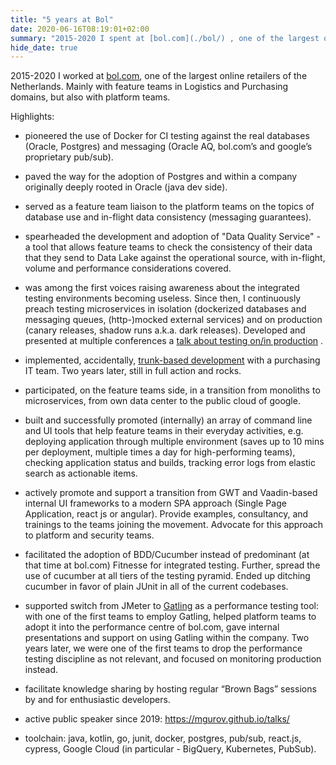 ```yaml
---
title: "5 years at Bol"
date: 2020-06-16T08:19:01+02:00
summary: "2015-2020 I spent at [bol.com](./bol/) , one of the largest online retailers of the Netherlands."
hide_date: true
---
```


2015-2020 I worked at [bol.com](https://bol.com), one of the largest online retailers of the Netherlands. Mainly with feature teams in Logistics and Purchasing domains, but also with platform teams. 

Highlights: 

* pioneered the use of Docker for CI testing against the real databases (Oracle, Postgres) and messaging (Oracle AQ, bol.com’s and google’s proprietary pub/sub).

* paved the way for the adoption of Postgres and within a company originally deeply rooted in Oracle (java dev side).

* served as a feature team liaison to the platform teams on the topics of database use and in-flight data consistency (messaging guarantees).

* spearheaded the development and adoption of "Data Quality Service" - a tool that allows feature teams to check the consistency of their data that they send to Data Lake against the operational source, with in-flight, volume and performance considerations covered.

* was among the first voices raising awareness about the integrated testing environments becoming useless. Since then, I continuously preach testing microservices in isolation (dockerized databases and messaging queues, (http-)mocked external services) and on production (canary releases, shadow runs a.k.a. dark releases). Developed and presented at multiple conferences a [talk about testing on/in production](https://mgurov.github.io/talks/testing-on-production/) .

* implemented, accidentally, [trunk-based development](https://mgurov.github.io/talks/trunk-based-delivery/) with a purchasing IT team. Two years later, still in full action and rocks.

* participated, on the feature teams side, in a transition from monoliths to microservices, from own data center to the public cloud of google. 

* built and successfully promoted (internally) an array of command line and UI tools that help feature teams in their everyday activities, e.g. deploying application through multiple environment (saves up to 10 mins per deployment, multiple times a day for high-performing teams), checking application status and builds, tracking error logs from elastic search as actionable items. 

* actively promote and support a transition from GWT and Vaadin-based internal UI frameworks to a modern SPA approach (Single Page Application, react js or angular). Provide examples, consultancy, and trainings to the teams joining the movement. Advocate for this approach to platform and security teams. 

* facilitated the adoption of BDD/Cucumber instead of predominant (at that time at bol.com) Fitnesse for integrated testing. Further, spread the use of cucumber at all tiers of the testing pyramid. Ended up ditching cucumber in favor of plain JUnit in all of the current codebases.

* supported switch from JMeter to [Gatling](https://gatling.io) as a performance testing tool: with one of the first teams to employ Gatling, helped platform teams to adopt it into the performance centre of bol.com, gave internal presentations and support on using Gatling within the company. Two years later, we were one of the first teams to drop the performance testing discipline as not relevant, and focused on monitoring production instead.

* facilitate knowledge sharing by hosting regular “Brown Bags” sessions by and for enthusiastic developers.

* active public speaker since 2019: https://mgurov.github.io/talks/ 

* toolchain: java, kotlin, go, junit, docker, postgres, pub/sub, react.js, cypress, Google Cloud (in particular - BigQuery, Kubernetes, PubSub).
